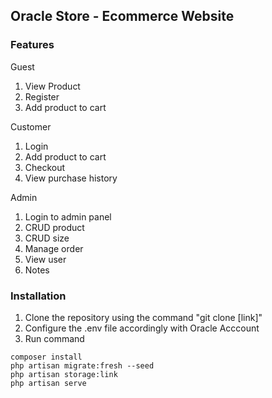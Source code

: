 ## Oracle Store - Ecommerce Website

### Features

Guest
1. View Product
2. Register
3. Add product to cart

Customer
1. Login
2. Add product to cart
3. Checkout
4. View purchase history

Admin 
1. Login to admin panel
2. CRUD product
3. CRUD size
4. Manage order
5. View user
6. Notes

### Installation
1. Clone the repository using the command "git clone [link]"
2. Configure the .env file accordingly with Oracle Acccount
4. Run command 
```
composer install
php artisan migrate:fresh --seed
php artisan storage:link
php artisan serve

```